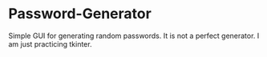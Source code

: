 # Password-Generator
Simple GUI for generating random passwords.
It is not a perfect generator. I am just practicing tkinter.
